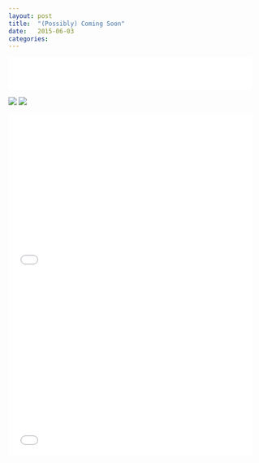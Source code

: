 ```yaml
---
layout: post
title:  "(Possibly) Coming Soon"
date:   2015-06-03
categories:
---
```


<iframe src="//giphy.com/embed/8VjzJcIMSMF20?html5=true" width="480" height="64" frameBorder="0" webkitAllowFullScreen mozallowfullscreen allowFullScreen></iframe>

![](//d2czwilouzuoar.cloudfront.net/coming-soon/webpage_construction.gif)
![](//d2czwilouzuoar.cloudfront.net/coming-soon/fire-under-construction-animation.gif)

<iframe src="//giphy.com/embed/14bNUOL31rVHyg?html5=true" width="480" height="30" frameBorder="0" webkitAllowFullScreen mozallowfullscreen allowFullScreen></iframe>

<iframe src="//giphy.com/embed/FcOliejmZ6nVS?html5=true" width="480" height="280" frameBorder="0" webkitAllowFullScreen mozallowfullscreen allowFullScreen></iframe>

<iframe src="//giphy.com/embed/mCJDb4uN6JE4g?html5=true" width="480" height="363" frameBorder="0" webkitAllowFullScreen mozallowfullscreen allowFullScreen></iframe>
